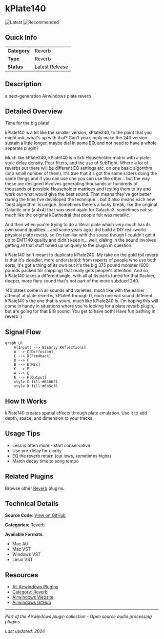# kPlate140

![Latest](https://img.shields.io/badge/-Latest-10b981) ![Recommended](https://img.shields.io/badge/-Recommended-6366f1)

## Quick Info

| | |
|---|---|
| **Category** | Reverb |
| **Type** | Reverb |
| **Status** | Latest Release |

## Description

a next-generation Airwindows plate reverb

## Detailed Overview

Time for the big plate!

kPlate140 is a lot like the smaller version, kPlate240, to the point that you might ask, what's up with that? Can't you simply make the 240 version sustain a little longer, maybe dial in some EQ, and not need to have a whole separate plugin?

Much like kPlate240, kPlate140 is a 5x5 Householder matrix with a plate-style delay density, Pear filters, and the use of SubTight. Where a lot of reverbs out there will be different EQ settings etc. on one basic algorithm (or a small number of them), it's true that it's got the same sliders doing the same things and if you can use one you can use the other… but the way these are designed involves generating thousands or hundreds of thousands of possible Householder matrices and testing them to try and work out what would give the best sound. That means they've got better during the time I've developed the technique… but it also means each new 'best algorithm' is unique. Sometimes there's a lucky break, like the original Galactic one (a 4x4) that was used again for Galactic3, sometimes not so much like the original kCathedral that people felt was metallic.

And then when you're trying to do a literal plate which very much has its own sound qualities… and some years ago I did build a DIY real-world physical plate reverb, so I'm familiar with the sound though I couldn't get it up to EMT140 quality and didn't keep it… well, dialing in the sound involves getting all that stuff tuned up uniquely to the plugin in question.

kPlate140 isn't meant to duplicate kPlate240. My take on the gold foil reverb is that it's cloudier, more understated: from reports of people who use both sorts, it's got a thing of its own but it's the big 375 pound monster (600 pounds packed for shipping) that really gets people's attention. And so, kPlate140 takes a different angle, with all of its parts tuned for that flashier, deeper, more fiery sound that's not part of the more subdued 240.

140 plates come in all sounds and varieties: much like with the earlier attempt at plate reverbs, kPlateA through D, each one will sound different. kPlate140's the one that is yours, much like kPlate240 is. I'm hoping this will come in handy in situations where you're looking for a plate reverb plugin, but are going for that BIG sound. You get to have both! Have fun bathing in reverb :)

## Signal Flow

```mermaid
graph LR
    A[Input] --> B[Early Reflections]
    A --> C[Diffusion]
    C --> D[Feedback]
    D --> C
    B --> E[Mix]
    C --> E
    A --> E
    E --> F[Output]
    style C fill:#6366f1
    style D fill:#8b5cf6
```

## How It Works

kPlate140 creates spatial effects through plate emulation. Use it to add depth, space, and dimension to your tracks.

## Usage Tips

- Less is often more - start conservative
- Use pre-delay for clarity
- EQ the reverb return (cut lows, sometimes highs)
- Match decay time to song tempo


## Related Plugins

Browse other [Reverb](../categories/reverb.md) plugins.


## Technical Details

**Source Code**: [View on GitHub](https://github.com/airwindows/airwindows/tree/master/plugins/LinuxVST/src/kPlate140)

**Categories**: Reverb

**Available Formats**:
- Mac AU
- Mac VST
- Windows VST
- Linux VST

## Resources

- [All Airwindows Plugins](../../README.md)
- [Category: Reverb](../categories/reverb.md)
- [Airwindows Website](https://www.airwindows.com)
- [Airwindows GitHub](https://github.com/airwindows/airwindows)

---

*Part of the Airwindows plugin collection - Open source audio processing plugins*

*Last updated: 2024*
